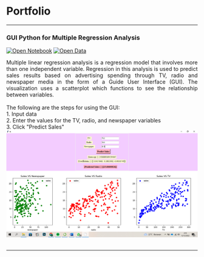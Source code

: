 # Portfolio
---
### GUI Python for Multiple Regression Analysis

[![Open Notebook](https://img.shields.io/badge/Jupyter-Open_Notebook-orange?logo=Jupyter)](projects/GUI-FORECASTING.html)
[![Open Data](https://img.shields.io/badge/XLSX-Open%20Data-brightgreen)](xlsx/Advertising.xlsx)

<div style="text-align: justify">Multiple linear regression analysis is a regression model that involves more than one independent variable. Regression in this analysis is used to predict sales results based on advertising spending through TV, radio and newspaper media in the form of a Guide User Interface (GUI). The visualization uses a scatterplot which functions to see the relationship between variables.</div>
<div style="text-align: justify"><br>
The following are the steps for using the GUI: <br>
1. Input data<br>
2. Enter the values for the TV, radio, and newspaper variables<br>
3. Click "Predict Sales"</div>
<center><img src="images/gui.png"></center>
<br>

---
